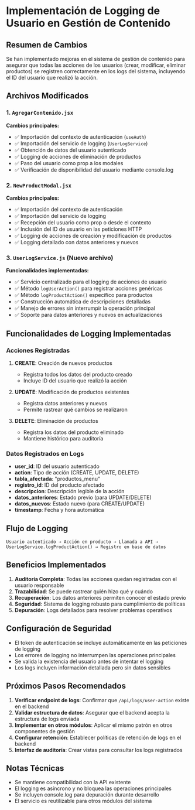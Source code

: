 # Implementación de Logging de Usuario en Gestión de Contenido

## Resumen de Cambios

Se han implementado mejoras en el sistema de gestión de contenido para asegurar que todas las acciones de los usuarios (crear, modificar, eliminar productos) se registren correctamente en los logs del sistema, incluyendo el ID del usuario que realizó la acción.

## Archivos Modificados

### 1. `AgregarContenido.jsx`
**Cambios principales:**
- ✅ Importación del contexto de autenticación (`useAuth`)
- ✅ Importación del servicio de logging (`UserLogService`)
- ✅ Obtención de datos del usuario autenticado
- ✅ Logging de acciones de eliminación de productos
- ✅ Paso del usuario como prop a los modales
- ✅ Verificación de disponibilidad del usuario mediante console.log

### 2. `NewProductModal.jsx`
**Cambios principales:**
- ✅ Importación del contexto de autenticación
- ✅ Importación del servicio de logging
- ✅ Recepción del usuario como prop o desde el contexto
- ✅ Inclusión del ID de usuario en las peticiones HTTP
- ✅ Logging de acciones de creación y modificación de productos
- ✅ Logging detallado con datos anteriores y nuevos

### 3. `UserLogService.js` (Nuevo archivo)
**Funcionalidades implementadas:**
- ✅ Servicio centralizado para el logging de acciones de usuario
- ✅ Método `logUserAction()` para registrar acciones genéricas
- ✅ Método `logProductAction()` específico para productos
- ✅ Construcción automática de descripciones detalladas
- ✅ Manejo de errores sin interrumpir la operación principal
- ✅ Soporte para datos anteriores y nuevos en actualizaciones

## Funcionalidades de Logging Implementadas

### Acciones Registradas
1. **CREATE**: Creación de nuevos productos
   - Registra todos los datos del producto creado
   - Incluye ID del usuario que realizó la acción
   
2. **UPDATE**: Modificación de productos existentes
   - Registra datos anteriores y nuevos
   - Permite rastrear qué cambios se realizaron
   
3. **DELETE**: Eliminación de productos
   - Registra los datos del producto eliminado
   - Mantiene histórico para auditoría

### Datos Registrados en Logs
- **user_id**: ID del usuario autenticado
- **action**: Tipo de acción (CREATE, UPDATE, DELETE)
- **tabla_afectada**: "productos_menu"
- **registro_id**: ID del producto afectado
- **descripcion**: Descripción legible de la acción
- **datos_anteriores**: Estado previo (para UPDATE/DELETE)
- **datos_nuevos**: Estado nuevo (para CREATE/UPDATE)
- **timestamp**: Fecha y hora automática

## Flujo de Logging

```
Usuario autenticado → Acción en producto → Llamada a API → UserLogService.logProductAction() → Registro en base de datos
```

## Beneficios Implementados

1. **Auditoría Completa**: Todas las acciones quedan registradas con el usuario responsable
2. **Trazabilidad**: Se puede rastrear quién hizo qué y cuándo
3. **Recuperación**: Los datos anteriores permiten conocer el estado previo
4. **Seguridad**: Sistema de logging robusto para cumplimiento de políticas
5. **Depuración**: Logs detallados para resolver problemas operativos

## Configuración de Seguridad

- El token de autenticación se incluye automáticamente en las peticiones de logging
- Los errores de logging no interrumpen las operaciones principales
- Se valida la existencia del usuario antes de intentar el logging
- Los logs incluyen información detallada pero sin datos sensibles

## Próximos Pasos Recomendados

1. **Verificar endpoint de logs**: Confirmar que `/api/logs/user-action` existe en el backend
2. **Validar estructura de datos**: Asegurar que el backend acepta la estructura de logs enviada
3. **Implementar en otros módulos**: Aplicar el mismo patrón en otros componentes de gestión
4. **Configurar retención**: Establecer políticas de retención de logs en el backend
5. **Interfaz de auditoría**: Crear vistas para consultar los logs registrados

## Notas Técnicas

- Se mantiene compatibilidad con la API existente
- El logging es asíncrono y no bloquea las operaciones principales
- Se incluyen console.log para depuración durante desarrollo
- El servicio es reutilizable para otros módulos del sistema
